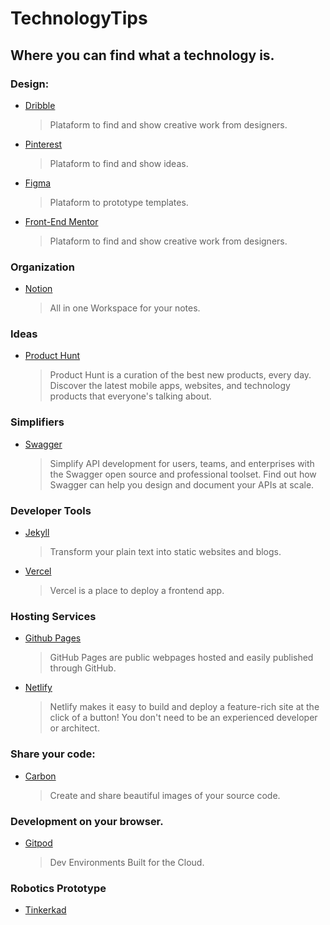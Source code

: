 # TechnologyTips
## Where you can find what a technology is.

### Design:

- [Dribble](https://dribbble.com/)
    > Plataform to find and show creative work from designers.

- [Pinterest](https://br.pinterest.com/)
    > Plataform to find and show ideas.

- [Figma](https://www.figma.com/)
    > Plataform to prototype templates.

- [Front-End Mentor](https://www.frontendmentor.io/)
    > Plataform to find and show creative work from designers.

### Organization

- [Notion](https://www.notion.so/signup)
    > All in one Workspace for your notes.

### Ideas 

- [Product Hunt](https://www.producthunt.com/)
    > Product Hunt is a curation of the best new products, every day. Discover the latest mobile apps, websites, and technology products that everyone's talking about.

### Simplifiers

- [Swagger](https://swagger.io/)
    > Simplify API development for users, teams, and enterprises with the Swagger open source and professional toolset. Find out how Swagger can help you design and document your APIs at scale.

### Developer Tools

- [Jekyll](https://jekyllrb.com/)
    > Transform your plain text into static websites and blogs.

- [Vercel](https://vercel.com/)
    > Vercel is a place to deploy a frontend app.
    
### Hosting Services

- [Github Pages](https://pages.github.com/)
    > GitHub Pages are public webpages hosted and easily published through GitHub.

- [Netlify](https://www.netlify.com/)
    > Netlify makes it easy to build and deploy a feature-rich site at the click of a button! You don't need to be an experienced developer or architect.

### Share your code:
- [Carbon](https://carbon.now.sh/)
    > Create and share beautiful images of your source code.

### Development on your browser.
- [Gitpod](https://www.gitpod.io/)
    > Dev Environments Built for the Cloud.

### Robotics Prototype
- [Tinkerkad](https://www.tinkercad.com/)